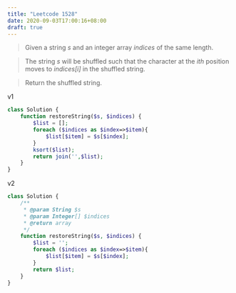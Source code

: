 ```yaml
---
title: "Leetcode 1528"
date: 2020-09-03T17:00:16+08:00
draft: true
---
```


>Given a string *s* and an integer array *indices* of the same length.

>The string *s* will be shuffled such that the character at the *ith* position moves to *indices[i]* in the shuffled string.

>Return the shuffled string.

v1

```php
class Solution {
    function restoreString($s, $indices) {
        $list = [];
        foreach ($indices as $index=>$item){
            $list[$item] = $s[$index];
        }
        ksort($list);
        return join('',$list);
    }
}
```

v2

```php
class Solution {
    /**
     * @param String $s
     * @param Integer[] $indices
     * @return array
     */
    function restoreString($s, $indices) {
        $list = '';
        foreach ($indices as $index=>$item){
            $list[$item] = $s[$index];
        }
        return $list;
    }
}
```